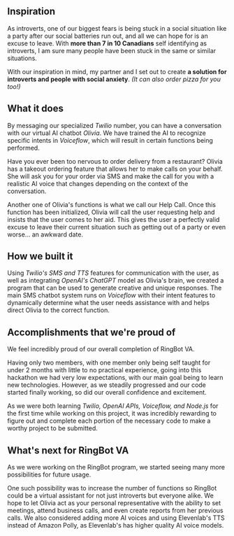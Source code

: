 ## Inspiration
As introverts, one of our biggest fears is being stuck in a social situation like a party after our social batteries run out, and all we can hope for is an excuse to leave. With **more than 7 in 10 Canadians** self identifying as introverts, I am sure many people have been stuck in the same or similar situations.

With our inspiration in mind, my partner and I set out to create **a solution for introverts and people with social anxiety**. _(It can also order pizza for you too!)_

## What it does
By messaging our specialized _Twilio_ number, you can have a conversation with our virtual AI chatbot _Olivia_. We have trained the AI to recognize specific intents in _Voiceflow_, which will result in certain functions being performed. 

Have you ever been too nervous to order delivery from a restaurant? Olivia has a takeout ordering feature that allows her to make calls on your behalf. She will ask you for your order via SMS and make the call for you with a realistic AI voice that changes depending on the context of the conversation.

Another one of Olivia's functions is what we call our Help Call. Once this function has been initialized, Olivia will call the user requesting help and insists that the user comes to her aid. This gives the user a perfectly valid excuse to leave their current situation such as getting out of a party or even worse... an awkward date. 

## How we built it
Using _Twilio's SMS and TTS_ features for communication with the user, as well as integrating _OpenAI's ChatGPT_ model as Olivia's brain, we created a program that can be used to generate creative and unique responses. The main SMS chatbot system runs on _Voiceflow_ with their intent features to dynamically determine what the user needs assistance with and helps direct Olivia to the correct function.

## Accomplishments that we're proud of

We feel incredibly proud of our overall completion of RingBot VA. 

Having only two members, with one member only being self taught for under 2 months with little to no practical experience, going into this hackathon we had very low expectations, with our main goal being to learn new technologies. However, as we steadily progressed and our code started finally working, so did our overall confidence and excitement.

As we were both learning _Twilio, OpenAI APIs, Voiceflow, and Node.js_ for the first time while working on this project, it was incredibly rewarding to figure out and complete each portion of the necessary code to make a worthy project to be submitted.

## What's next for RingBot VA

As we were working on the RingBot program, we started seeing many more possibilities for future usage. 

One such possibility was to increase the number of functions so RingBot could be a virtual assistant for not just introverts but everyone alike. We hope to let Olivia act as your personal representative with the ability to set meetings, attend business calls, and even create reports from her previous calls. We also considered adding more AI voices and using Elevenlab's TTS instead of Amazon Polly, as Elevenlab's has higher quality AI voice models.
